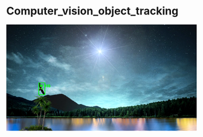 # Computer_vision_object_tracking




[![Watch the video](https://github.com/Sarvandani/Computer_vision_object_tracking/blob/main/1.png)](https://drive.google.com/uc?id=1nOI6pIpUJ38lLSaz7Jv60exiwtvaifGW)


